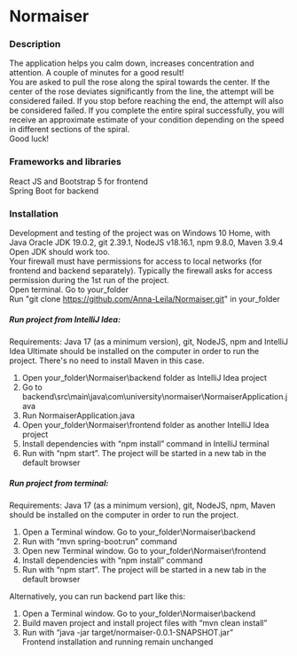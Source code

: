 # Normaiser
### Description
The application helps you calm down, increases concentration and attention. A couple of minutes for a good result!\
You are asked to pull the rose along the spiral towards the center. If the center of the rose deviates significantly from the line, the attempt will be considered failed. If you stop before reaching the end, the attempt will also be considered failed. If you complete the entire spiral successfully, you will receive an approximate estimate of your condition depending on the speed in different sections of the spiral.\
Good luck!
### Frameworks and libraries
React JS and Bootstrap 5 for frontend\
Spring Boot for backend
### Installation
Development and testing of the project was on Windows 10 Home, with Java Oracle JDK 19.0.2, git 2.39.1, NodeJS v18.16.1, npm 9.8.0, Maven 3.9.4\
Open JDK should work too.\
Your firewall must have permissions for access to local networks (for frontend and backend separately). Typically the firewall asks for access permission during the 1st run of the project.\
Open terminal. Go to your_folder \
Run "git clone https://github.com/Anna-Leila/Normaiser.git" in your_folder
##### Run project from IntelliJ Idea:
Requirements: Java 17 (as a minimum version), git, NodeJS, npm and IntelliJ Idea Ultimate should be installed on the computer in order to run the project. There's no need to install Maven in this case.
1.	Open your_folder\Normaiser\backend folder as IntelliJ Idea project
2.	Go to backend\src\main\java\com\university\normaiser\NormaiserApplication.java
3.	Run NormaiserApplication.java
4.	Open your_folder\Normaiser\frontend folder as another IntelliJ Idea project
5.	Install dependencies with “npm install” command in IntelliJ terminal
6.	Run with “npm start”. The project will be started in a new tab in the default browser

##### Run project from terminal:
Requirements: Java 17 (as a minimum version), git, NodeJS, npm, Maven should be installed on the computer in order to run the project.
1.	Open a Terminal window. Go to your_folder\Normaiser\backend
2.	Run with “mvn spring-boot:run” command
3.	Open new Terminal window. Go to your_folder\Normaiser\frontend
4.	Install dependencies with “npm install” command
5.	Run with “npm start”. The project will be started in a new tab in the default browser

Alternatively, you can run backend part like this:
1.	Open a Terminal window. Go to your_folder\Normaiser\backend
2.	Build maven project and install project files with “mvn clean install”
3.	Run with “java -jar target/normaiser-0.0.1-SNAPSHOT.jar”\
Frontend installation and running remain unchanged
